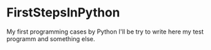 # FirstStepsInPython
My first programming cases by Python
I'll be try to write here my test programm and something else.
